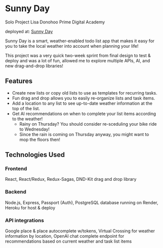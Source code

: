 # Sunny Day
Solo Project
Lisa Donohoo
Prime Digital Academy

deployed at: [Sunny Day](https://frozen-fjord-73076-43d37577bd65.herokuapp.com)

Sunny Day is a smart, weather-enabled todo list app that makes it easy for you to take the local weather into account when planning your life!

This project was a very quick two-week sprint from final design to test & deploy and was a lot of fun, allowed me to explore multiple APIs, AI, and new drag-and-drop libraries!


## Features
- Create new lists or copy old lists to use as templates for recurring tasks.
- Fun drag and drop allows you to easily re-organize lists and task items.
- Add a location to any list to see up-to-date weather information at the top of the list.
- Get AI recommendations on when to complete your list items according to the weather!
    - Rainy on Thursday?  You should consider re-sceduling your bike ride to Wednesday!
    - Since the rain is coming on Thursday anyway, you might want to mop the floors then!

## Technologies Used

### Frontend
React, React/Redux, Redux-Sagas, DND-Kit drag and drop library

### Backend 
Node.js, Express, Passport (Auth), PostgreSQL database running on Render, Heroku for host & deploy

### API integrations
Google place & place autocomplete w/tokens, Virtual Crossing for weather information by location, OpenAI chat complete endpoint for recommendations based on current weather and task list items



